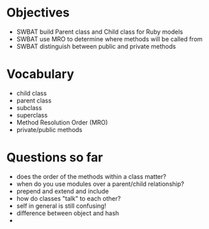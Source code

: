 # Objectives

- SWBAT build Parent class and Child class for Ruby models
- SWBAT use MRO to determine where methods will be called from
- SWBAT distinguish between public and private methods

# Vocabulary 
- child class
- parent class
- subclass 
- superclass
- Method Resolution Order (MRO)
- private/public methods

# Questions so far
- does the order of the methods within a class matter?
- when do you use modules over a parent/child relationship?
- prepend and extend and include
- how do classes "talk" to each other? 
- self in general is still confusing!
- difference between object and hash
- 